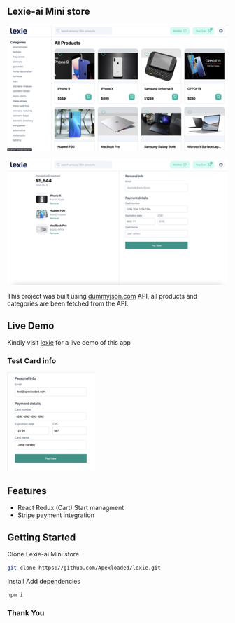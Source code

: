 ## Lexie-ai Mini store
<p align="left">
<img src="./assets/screen.png" width="720">
</p>
<p align="left">
<img src="./assets/screen1.png" width="720">
</p>

This project was built using [dummyjson.com](https://dummyjson.com/) API, all products and categories are been fetched from the API.

## Live Demo
Kindly visit [lexie](https://lexie.vercel.app) for a live demo of this app

### Test Card info
<p align="left">
<img src="./assets/screen2.png" width="200">
</p>

## Features
- React Redux (Cart) Start managment
- Stripe payment integration

## Getting Started

Clone Lexie-ai Mini store
```bash
git clone https://github.com/Apexloaded/lexie.git
```

Install Add dependencies
```bash
npm i
```

### Thank You